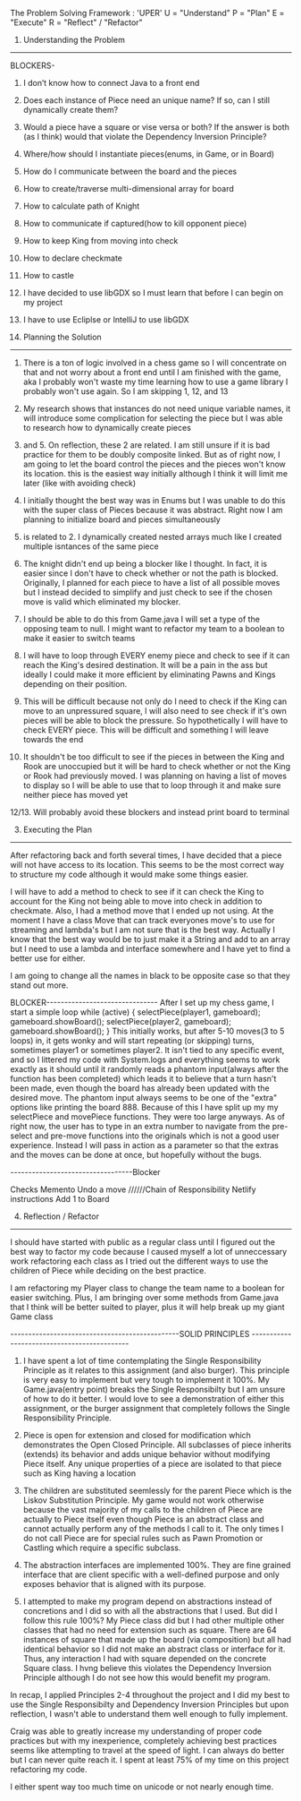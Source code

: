 The Problem Solving Framework : 'UPER'
U = "Understand"
P = "Plan"
E = "Execute"
R = "Reflect" / "Refactor"
1. Understanding the Problem
* * * * * * * *
BLOCKERS- 
1. I don’t know how to connect Java to a front end
2. Does each instance of Piece need an unique name? If so, can I still dynamically create them?
3. Would a piece have a square or vise versa or both? If the answer is both (as I think) would that violate the Dependency Inversion Principle?
4. Where/how should I instantiate pieces(enums, in Game, or in Board)
5. How do I communicate between the board and the pieces
6. How to create/traverse multi-dimensional array for board
7. How to calculate path of Knight
8. How to communicate if captured(how to kill opponent piece)
9. How to keep King from moving into check
10. How to declare checkmate
11. How to castle
12. I have decided to use libGDX so I must learn that before I can begin on my project
13. I have to use Ecliplse or IntelliJ to use libGDX



2. Planning the Solution
* * * * * * * *
1. There is a ton of logic involved in a chess game so I will concentrate on that and not worry about a front end until I am finished with the game, aka I probably won't waste my time learning how to use a game library I probably won't use again. So I am skipping 1, 12, and 13

2. My research shows that instances do not need unique variable names, it will introduce some complication for selecting the piece but I was able to research how to dynamically create pieces

3. and 5. On reflection, these 2 are related. I am still unsure if it is bad practice for them to be doubly composite linked. But as of right now, I am going to let the board control the pieces and the pieces won't know its location. this is the easiest way initially although I think it will limit me later (like with avoiding check)

4. I initially thought the best way was in Enums but I was unable to do this with the super class of Pieces because it was abstract. Right now I am planning to initialize board and pieces simultaneously

6. is related to 2. I dynamically created nested arrays much like I created multiple isntances of the same piece

7. The knight didn't end up being a blocker like I thought. In fact, it is easier since I don't have to check whether or not the path is blocked. Originally, I planned for each piece to have a list of all possible moves but I instead decided to simplify and just check to see if the chosen move is valid which eliminated my blocker.

8. I should be able to do this from Game.java I will set a type of the opposing team to null. I might want to refactor my team to a boolean to make it easier to switch teams

9. I will have to loop through EVERY enemy piece and check to see if it can reach the King's desired destination. It will be a pain in the ass but ideally I could make it more efficient by eliminating Pawns and Kings depending on their position. 

10. This will be difficult because not only do I need to check if the King can move to an unpressured square, I will also need to see check if it's own pieces will be able to block the pressure. So hypothetically I will have to check EVERY piece. This will be difficult and something I will leave towards the end

11. It shouldn't be too difficult to see if the pieces in between the King and Rook are unoccupied but it will be hard to check whether or not the King or Rook had previously moved. I was planning on having a list of moves to display so I will be able to use that to loop through it and make sure neither piece has moved yet

12/13. Will probably avoid these blockers and instead print board to terminal


3. Executing the Plan
* * * * * * * *
After refactoring back and forth several times, I have decided that a piece will not have access to its location. This seems to be the most correct way to structure my code although it would make some things easier.

I will have to add a method to check to see if it can check the King to account for the King not being able to move into check in addition to checkmate. Also, I had a method move that I ended up not using. At the moment I have a class Move that can track everyones move's to use for streaming and lambda's but I am not sure that is the best way. Actually I know that the best way would be to just make it a String and add to an array but I need to use a lambda and interface somewhere and I have yet to find a better use for either.

I am going to change all the names in black to be opposite case so that they stand out more.

BLOCKER-------------------------------
After I set up my chess game, I start a simple loop 
while (active) {
            selectPiece(player1, gameboard);
            gameboard.showBoard();
            selectPiece(player2, gameboard);
            gameboard.showBoard();
        }
This initially works, but after 5-10 moves(3 to 5 loops) in, it gets wonky and will start repeating (or skipping) turns, sometimes player1 or sometimes player2. It isn't tied to any specific event, and so I littered my code with System.logs and everything seems to work exactly as it should until it randomly reads a phantom input(always after the function has been completed) which leads it to believe that a turn hasn't been made, even though the board has already been updated with the desired move. The phantom input always seems to be one of the "extra" options like printing the board 888. Because of this I have split up my my selectPiece and movePiece functions. They were too large anyways. As of right now, the user has to type in an extra number to navigate from the pre-select and pre-move functions into the originals which is not a good user experience. Instead I will pass in action as a parameter so that the extras and the moves can be done at once, but hopefully without the bugs.

----------------------------------Blocker

Checks
Memento Undo a move
//////Chain of Responsibility
Netlify instructions
Add 1 to Board


4. Reflection / Refactor
* * * * * * * *
I should have started with public as a regular class until I figured out the best way to factor my code because I caused myself a lot of unneccessary work refactoring each class as I tried out the different ways to use the children of Piece while deciding on the best practice.

I am refactoring my Player class to change the team name to a boolean for easier switching. Plus, I am bringing over some methods from Game.java that I think will be better suited to player, plus it will help break up my giant Game class

-----------------------------------------------SOLID PRINCIPLES --------------------------------------------

1. I have spent a lot of time contemplating the Single Responsibility Principle as it relates to this assignment (and also burger). This principle is very easy to implement but very tough to implement it 100%. My Game.java(entry point) breaks the Single Responsibilty but I am unsure of how to do it better. I would love to see a demonstration of either this assignment, or the burger assignment that completely follows the Single Responsibility Principle.

2. Piece is open for extension and closed for modification which demonstrates the Open Closed Principle. All subclasses of piece inherits (extends) its behavior and adds unique behavior without modifying Piece itself. Any unique properties of a piece are isolated to that piece such as King having a location

3. The children are substituted seemlessly for the parent Piece which is the Liskov Substitution Principle. My game would not work otherwise because the vast majority of my calls to the children of Piece are actually to Piece itself even though Piece is an abstract class and cannot actually perform any of the methods I call to it. The only times I do not call Piece are for special rules such as Pawn Promotion or Castling which require a specific subclass.

4. The abstraction interfaces are implemented 100%. They are fine grained interface that are client specific with a well-defined purpose and only exposes behavior that is aligned with its purpose. 

5. I attempted to make my program depend on abstractions instead of concretions and I did so with all the abstractions that I used. But did I follow this rule 100%? My Piece class did but I had other multiple other classes that had no need for extension such as square. There are 64 instances of square that made up the board (via composition) but all had identical behavior so I did not make an abstract class or interface for it. Thus, any interaction I had with square depended on the concrete Square class. I hvng believe this violates the Dependency Inversion Principle although I do not see how this would benefit my program.

In recap, I applied Principles 2-4 throughout the project and I did my best to use the Single Responsibilty and Dependency Inversion Principles but upon reflection, I wasn't able to understand them well enough to fully implement.

Craig was able to greatly increase my understanding of proper code practices but with my inexperience, completely achieving best practices seems like attempting to travel at the speed of light. I can always do better but I can never quite reach it. I spent at least 75% of my time on this project refactoring my code.

I either spent way too much time on unicode or not nearly enough time.

